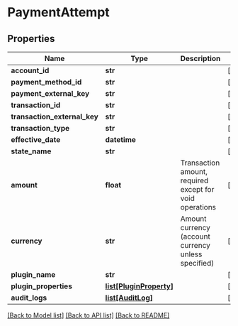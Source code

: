# PaymentAttempt

## Properties
Name | Type | Description | Notes
------------ | ------------- | ------------- | -------------
**account_id** | **str** |  | [optional] 
**payment_method_id** | **str** |  | [optional] 
**payment_external_key** | **str** |  | [optional] 
**transaction_id** | **str** |  | [optional] 
**transaction_external_key** | **str** |  | [optional] 
**transaction_type** | **str** |  | [optional] 
**effective_date** | **datetime** |  | [optional] 
**state_name** | **str** |  | [optional] 
**amount** | **float** | Transaction amount, required except for void operations | [optional] 
**currency** | **str** | Amount currency (account currency unless specified) | [optional] 
**plugin_name** | **str** |  | [optional] 
**plugin_properties** | [**list[PluginProperty]**](PluginProperty.md) |  | [optional] 
**audit_logs** | [**list[AuditLog]**](AuditLog.md) |  | [optional] 

[[Back to Model list]](../README.md#documentation-for-models) [[Back to API list]](../README.md#documentation-for-api-endpoints) [[Back to README]](../README.md)

